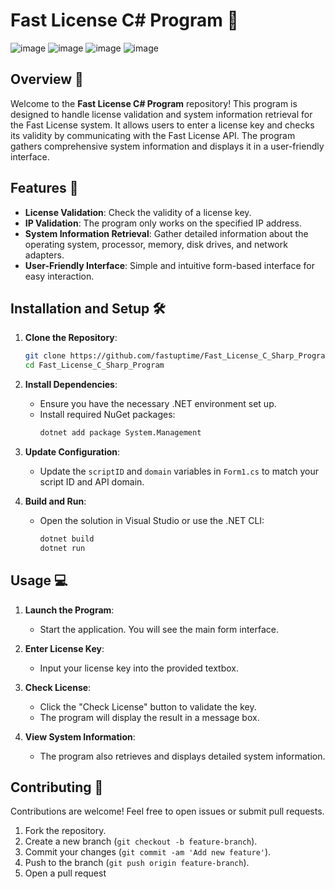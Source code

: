 # Fast License C# Program 📜

![image](https://github.com/fastuptime/Fast_License_C_Sharp_Program/assets/63351166/b1f0fce6-7dc7-42bf-b2d7-4c49be70ba23)
![image](https://github.com/fastuptime/Fast_License_C_Sharp_Program/assets/63351166/62b223ca-8d3b-4a62-84d1-6865b800bf8a)
![image](https://github.com/fastuptime/Fast_License_C_Sharp_Program/assets/63351166/583c7966-0bc3-43a6-bf23-6b54ea36d1a3)
![image](https://github.com/fastuptime/Fast_License_C_Sharp_Program/assets/63351166/cd3f7bbc-1b9c-4493-8996-06870ce14522)


## Overview 🌟

Welcome to the **Fast License C# Program** repository! This program is designed to handle license validation and system information retrieval for the Fast License system. It allows users to enter a license key and checks its validity by communicating with the Fast License API. The program gathers comprehensive system information and displays it in a user-friendly interface.

## Features 🚀

- **License Validation**: Check the validity of a license key.
- **IP Validation**: The program only works on the specified IP address.
- **System Information Retrieval**: Gather detailed information about the operating system, processor, memory, disk drives, and network adapters.
- **User-Friendly Interface**: Simple and intuitive form-based interface for easy interaction.

## Installation and Setup 🛠️

1. **Clone the Repository**:
   ```sh
   git clone https://github.com/fastuptime/Fast_License_C_Sharp_Program.git
   cd Fast_License_C_Sharp_Program
   ```

2. **Install Dependencies**:
   - Ensure you have the necessary .NET environment set up.
   - Install required NuGet packages:
     ```sh
     dotnet add package System.Management
     ```

3. **Update Configuration**:
   - Update the `scriptID` and `domain` variables in `Form1.cs` to match your script ID and API domain.

4. **Build and Run**:
   - Open the solution in Visual Studio or use the .NET CLI:
     ```sh
     dotnet build
     dotnet run
     ```

## Usage 💻

1. **Launch the Program**:
   - Start the application. You will see the main form interface.
   
2. **Enter License Key**:
   - Input your license key into the provided textbox.

3. **Check License**:
   - Click the "Check License" button to validate the key.
   - The program will display the result in a message box.

4. **View System Information**:
   - The program also retrieves and displays detailed system information.

## Contributing 🤝

Contributions are welcome! Feel free to open issues or submit pull requests.

1. Fork the repository.
2. Create a new branch (`git checkout -b feature-branch`).
3. Commit your changes (`git commit -am 'Add new feature'`).
4. Push to the branch (`git push origin feature-branch`).
5. Open a pull request
